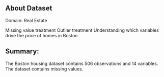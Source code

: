 ## About Dataset
Domain: Real Estate

Missing value treatment
Outlier treatment
Understanding which variables drive the price of homes in Boston
## Summary:
The Boston housing dataset contains 506 observations and 14 variables. The dataset contains missing values.